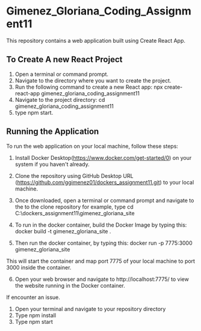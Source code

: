 # Gimenez_Gloriana_Coding_Assignment11

This repository contains a web application built using Create React App.
## To Create A new React Project
1. Open a terminal or command prompt.
2. Navigate to the directory where you want to create the project.
3. Run the following command to create a new React app:
    npx create-react-app gimenez_gloriana_coding_assignment11
4. Navigate to the project directory:
    cd gimenez_gloriana_coding_assignment11
5. type npm start.

## Running the Application

To run the web application on your local machine, follow these steps:

1. Install Docker Desktop(https://www.docker.com/get-started/0) on your system if you haven't already.

2. Clone the repository using GitHub Desktop URL (https://github.com/ggimenez01/dockers_assignment11.git) to your local machine.

3. Once downloaded, open a terminal or command prompt and navigate to the to the clone repository for example, type cd C:\dockers_assignment11\gimenez_gloriana_site
4. To run in the docker container, build the Docker Image by typing this:
    docker build -t gimenez_gloriana_site .

5. Then run the docker container, by typing this:
    docker run -p 7775:3000 gimenez_gloriana_site

This will start the container and map port 7775 of your local machine to port 3000 inside the container.

6. Open your web browser and navigate to http://localhost:7775/ to view the website running in the Docker container.

If encounter an issue.
1. Open your terminal and navigate to your repository directory
2. Type npm install 
3. Type npm start
